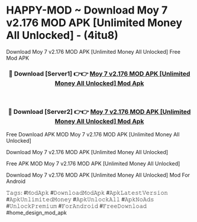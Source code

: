 # HAPPY-MOD ~ Download Moy 7 v2.176 MOD APK [Unlimited Money All Unlocked] - (4itu8)
Download Moy 7 v2.176 MOD APK [Unlimited Money All Unlocked] Free Mod APK

<div align="center">
<h3>🔴 Download [Server1] 👉👉 <a href="https://apk-comot.site?title=Moy_7_v2.176_MOD_APK_[Unlimited_Money_All_Unlocked]">Moy 7 v2.176 MOD APK [Unlimited Money All Unlocked] Mod Apk</a></h3><br>

<h3>🔴 Download [Server2] 👉👉 <a href="https://apk-comot.site?title=Moy_7_v2.176_MOD_APK_[Unlimited_Money_All_Unlocked]">Moy 7 v2.176 MOD APK [Unlimited Money All Unlocked] Mod Apk</a></h3>
</div>


Free Download APK MOD Moy 7 v2.176 MOD APK [Unlimited Money All Unlocked]

Download Moy 7 v2.176 MOD APK [Unlimited Money All Unlocked] 

Free APK MOD Moy 7 v2.176 MOD APK [Unlimited Money All Unlocked] 

Download Moy 7 v2.176 MOD APK [Unlimited Money All Unlocked] Mod For Android

𝚃𝚊𝚐𝚜: #𝙼𝚘𝚍𝙰𝚙𝚔 #𝙳𝚘𝚠𝚗𝚕𝚘𝚊𝚍𝙼𝚘𝚍𝙰𝚙𝚔 #𝙰𝚙𝚔𝙻𝚊𝚝𝚎𝚜𝚝𝚅𝚎𝚛𝚜𝚒𝚘𝚗 #𝙰𝚙𝚔𝚄𝚗𝚕𝚒𝚖𝚒𝚝𝚎𝚍𝙼𝚘𝚗𝚎𝚢 #𝙰𝚙𝚔𝚄𝚗𝚕𝚘𝚌𝚔𝙰𝚕𝚕 #𝙰𝚙𝚔𝙽𝚘𝙰𝚍𝚜 #𝚄𝚗𝚕𝚘𝚌𝚔𝙿𝚛𝚎𝚖𝚒𝚞𝚖 #𝙵𝚘𝚛𝙰𝚗𝚍𝚛𝚘𝚒𝚍 #𝙵𝚛𝚎𝚎𝙳𝚘𝚠𝚗𝚕𝚘𝚊𝚍 #home_design_mod_apk